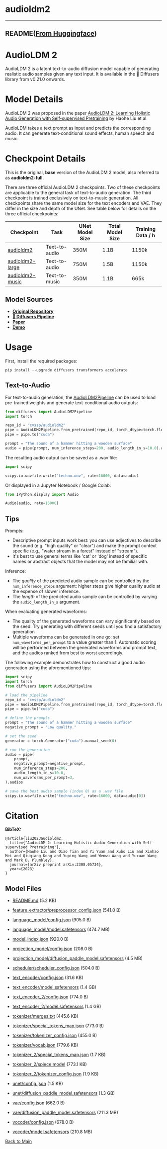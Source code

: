
# audioldm2
---


## README([From Huggingface](https://huggingface.co/cvssp/audioldm2))



# AudioLDM 2

AudioLDM 2 is a latent text-to-audio diffusion model capable of generating realistic audio samples given any text input. 
It is available in the 🧨 Diffusers library from v0.21.0 onwards.

# Model Details

AudioLDM 2 was proposed in the paper [AudioLDM 2: Learning Holistic Audio Generation with Self-supervised Pretraining](https://arxiv.org/abs/2308.05734) by Haohe Liu et al.

AudioLDM takes a text prompt as input and predicts the corresponding audio. It can generate text-conditional sound effects, 
human speech and music.

# Checkpoint Details

This is the original, **base** version of the AudioLDM 2 model, also referred to as **audioldm2-full**. 

There are three official AudioLDM 2 checkpoints. Two of these checkpoints are applicable to the general task of text-to-audio 
generation. The third checkpoint is trained exclusively on text-to-music generation. All checkpoints share the same 
model size for the text encoders and VAE. They differ in the size and depth of the UNet. See table below for details on 
the three official checkpoints:

| Checkpoint                                                      | Task          | UNet Model Size | Total Model Size | Training Data / h |
|-----------------------------------------------------------------|---------------|-----------------|------------------|-------------------|
| [audioldm2](https://huggingface.co/cvssp/audioldm2)             | Text-to-audio | 350M            | 1.1B             | 1150k             |
| [audioldm2-large](https://huggingface.co/cvssp/audioldm2-large) | Text-to-audio | 750M            | 1.5B             | 1150k             |
| [audioldm2-music](https://huggingface.co/cvssp/audioldm2-music) | Text-to-music | 350M            | 1.1B             | 665k              |

## Model Sources

- [**Original Repository**](https://github.com/haoheliu/audioldm2)
- [**🧨 Diffusers Pipeline**](https://huggingface.co/docs/diffusers/api/pipelines/audioldm2)
- [**Paper**](https://arxiv.org/abs/2308.05734)
- [**Demo**](https://huggingface.co/spaces/haoheliu/audioldm2-text2audio-text2music)

# Usage

First, install the required packages:

```
pip install --upgrade diffusers transformers accelerate
```

## Text-to-Audio

For text-to-audio generation, the [AudioLDM2Pipeline](https://huggingface.co/docs/diffusers/api/pipelines/audioldm2) can be 
used to load pre-trained weights and generate text-conditional audio outputs:

```python
from diffusers import AudioLDM2Pipeline
import torch

repo_id = "cvssp/audioldm2"
pipe = AudioLDM2Pipeline.from_pretrained(repo_id, torch_dtype=torch.float16)
pipe = pipe.to("cuda")

prompt = "The sound of a hammer hitting a wooden surface"
audio = pipe(prompt, num_inference_steps=200, audio_length_in_s=10.0).audios[0]
```

The resulting audio output can be saved as a .wav file:
```python
import scipy

scipy.io.wavfile.write("techno.wav", rate=16000, data=audio)
```

Or displayed in a Jupyter Notebook / Google Colab:
```python
from IPython.display import Audio

Audio(audio, rate=16000)
```

## Tips

Prompts:
* Descriptive prompt inputs work best: you can use adjectives to describe the sound (e.g. "high quality" or "clear") and make the prompt context specific (e.g., "water stream in a forest" instead of "stream").
* It's best to use general terms like 'cat' or 'dog' instead of specific names or abstract objects that the model may not be familiar with.

Inference:
* The _quality_ of the predicted audio sample can be controlled by the `num_inference_steps` argument: higher steps give higher quality audio at the expense of slower inference.
* The _length_ of the predicted audio sample can be controlled by varying the `audio_length_in_s` argument.

When evaluating generated waveforms:

* The quality of the generated waveforms can vary significantly based on the seed. Try generating with different seeds until you find a satisfactory generation
* Multiple waveforms can be generated in one go: set `num_waveforms_per_prompt` to a value greater than 1. Automatic scoring will be performed between the generated waveforms and prompt text, and the audios ranked from best to worst accordingly.

The following example demonstrates how to construct a good audio generation using the aforementioned tips:

```python
import scipy
import torch
from diffusers import AudioLDM2Pipeline

# load the pipeline
repo_id = "cvssp/audioldm2"
pipe = AudioLDM2Pipeline.from_pretrained(repo_id, torch_dtype=torch.float16)
pipe = pipe.to("cuda")

# define the prompts
prompt = "The sound of a hammer hitting a wooden surface"
negative_prompt = "Low quality."

# set the seed
generator = torch.Generator("cuda").manual_seed(0)

# run the generation
audio = pipe(
    prompt,
    negative_prompt=negative_prompt,
    num_inference_steps=200,
    audio_length_in_s=10.0,
    num_waveforms_per_prompt=3,
).audios

# save the best audio sample (index 0) as a .wav file
scipy.io.wavfile.write("techno.wav", rate=16000, data=audio[0])
```

# Citation

**BibTeX:**
```
@article{liu2023audioldm2,
  title={"AudioLDM 2: Learning Holistic Audio Generation with Self-supervised Pretraining"},
  author={Haohe Liu and Qiao Tian and Yi Yuan and Xubo Liu and Xinhao Mei and Qiuqiang Kong and Yuping Wang and Wenwu Wang and Yuxuan Wang and Mark D. Plumbley},
  journal={arXiv preprint arXiv:2308.05734},
  year={2023}
}
```




## Model Files

- [README.md](https://paddlenlp.bj.bcebos.com/models/community/cvssp/audioldm2/README.md) (5.2 KB)

- [feature_extractor/preprocessor_config.json](https://paddlenlp.bj.bcebos.com/models/community/cvssp/audioldm2/feature_extractor/preprocessor_config.json) (541.0 B)

- [language_model/config.json](https://paddlenlp.bj.bcebos.com/models/community/cvssp/audioldm2/language_model/config.json) (905.0 B)

- [language_model/model.safetensors](https://paddlenlp.bj.bcebos.com/models/community/cvssp/audioldm2/language_model/model.safetensors) (474.7 MB)

- [model_index.json](https://paddlenlp.bj.bcebos.com/models/community/cvssp/audioldm2/model_index.json) (920.0 B)

- [projection_model/config.json](https://paddlenlp.bj.bcebos.com/models/community/cvssp/audioldm2/projection_model/config.json) (208.0 B)

- [projection_model/diffusion_paddle_model.safetensors](https://paddlenlp.bj.bcebos.com/models/community/cvssp/audioldm2/projection_model/diffusion_paddle_model.safetensors) (4.5 MB)

- [scheduler/scheduler_config.json](https://paddlenlp.bj.bcebos.com/models/community/cvssp/audioldm2/scheduler/scheduler_config.json) (504.0 B)

- [text_encoder/config.json](https://paddlenlp.bj.bcebos.com/models/community/cvssp/audioldm2/text_encoder/config.json) (31.6 KB)

- [text_encoder/model.safetensors](https://paddlenlp.bj.bcebos.com/models/community/cvssp/audioldm2/text_encoder/model.safetensors) (1.4 GB)

- [text_encoder_2/config.json](https://paddlenlp.bj.bcebos.com/models/community/cvssp/audioldm2/text_encoder_2/config.json) (774.0 B)

- [text_encoder_2/model.safetensors](https://paddlenlp.bj.bcebos.com/models/community/cvssp/audioldm2/text_encoder_2/model.safetensors) (1.4 GB)

- [tokenizer/merges.txt](https://paddlenlp.bj.bcebos.com/models/community/cvssp/audioldm2/tokenizer/merges.txt) (445.6 KB)

- [tokenizer/special_tokens_map.json](https://paddlenlp.bj.bcebos.com/models/community/cvssp/audioldm2/tokenizer/special_tokens_map.json) (773.0 B)

- [tokenizer/tokenizer_config.json](https://paddlenlp.bj.bcebos.com/models/community/cvssp/audioldm2/tokenizer/tokenizer_config.json) (455.0 B)

- [tokenizer/vocab.json](https://paddlenlp.bj.bcebos.com/models/community/cvssp/audioldm2/tokenizer/vocab.json) (779.6 KB)

- [tokenizer_2/special_tokens_map.json](https://paddlenlp.bj.bcebos.com/models/community/cvssp/audioldm2/tokenizer_2/special_tokens_map.json) (1.7 KB)

- [tokenizer_2/spiece.model](https://paddlenlp.bj.bcebos.com/models/community/cvssp/audioldm2/tokenizer_2/spiece.model) (773.1 KB)

- [tokenizer_2/tokenizer_config.json](https://paddlenlp.bj.bcebos.com/models/community/cvssp/audioldm2/tokenizer_2/tokenizer_config.json) (1.9 KB)

- [unet/config.json](https://paddlenlp.bj.bcebos.com/models/community/cvssp/audioldm2/unet/config.json) (1.5 KB)

- [unet/diffusion_paddle_model.safetensors](https://paddlenlp.bj.bcebos.com/models/community/cvssp/audioldm2/unet/diffusion_paddle_model.safetensors) (1.3 GB)

- [vae/config.json](https://paddlenlp.bj.bcebos.com/models/community/cvssp/audioldm2/vae/config.json) (662.0 B)

- [vae/diffusion_paddle_model.safetensors](https://paddlenlp.bj.bcebos.com/models/community/cvssp/audioldm2/vae/diffusion_paddle_model.safetensors) (211.3 MB)

- [vocoder/config.json](https://paddlenlp.bj.bcebos.com/models/community/cvssp/audioldm2/vocoder/config.json) (678.0 B)

- [vocoder/model.safetensors](https://paddlenlp.bj.bcebos.com/models/community/cvssp/audioldm2/vocoder/model.safetensors) (210.8 MB)


[Back to Main](../../)